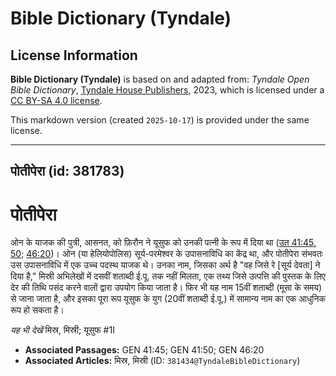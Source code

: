 # Bible Dictionary (Tyndale)

## License Information

**Bible Dictionary (Tyndale)** is based on and adapted from: _Tyndale Open Bible Dictionary_, [Tyndale House Publishers](https://tyndaleopenresources.com/), 2023, which is licensed under a [CC BY-SA 4.0 license](https://creativecommons.org/licenses/by-sa/4.0/legalcode.en).

This markdown version (created `2025-10-17`) is provided under the same license.



--------------------------------

## पोतीपेरा (id: 381783)

पोतीपेरा
========

ओन के याजक की पुत्री, आसनत, को फ़िरौन ने यूसुफ को उनकी पत्नी के रूप में दिया था ([उत 41:45, 50](https://ref.ly/Gen41:45,Gen41:50); [46:20](https://ref.ly/Gen46:20))। ओन (या हेलियोपोलिस) सूर्य\-परमेश्वर के उपासनाविधि का केंद्र था, और पोतीपेरा संभवतः उस उपासनाविधि में एक उच्च पदस्थ याजक थे। उनका नाम, जिसका अर्थ है "वह जिसे रे \[सूर्य देवता] ने दिया है," मिस्री अभिलेखों में दसवीं शताब्दी ई.पू. तक नहीं मिलता, एक तथ्य जिसे उत्पत्ति की पुस्तक के लिए देर की तिथि पसंद करने वालों द्वारा उपयोग किया जाता है। फिर भी यह नाम 15वीं शताब्दी (मूसा के समय) से जाना जाता है, और इसका पूरा रूप यूसुफ के युग (20वीं शताब्दी ई.पू.) में सामान्य नाम का एक आधुनिक रूप हो सकता है। 

*यह भी देखें* मिस्र, मिस्री; यूसुफ \#1I

* **Associated Passages:** GEN 41:45; GEN 41:50; GEN 46:20
* **Associated Articles:** मिस्र, मिस्री (ID: `381434@TyndaleBibleDictionary`)

